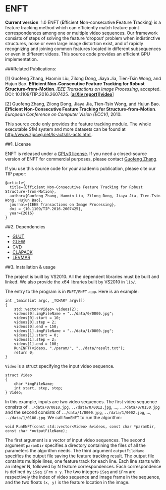 # ENFT

**Current version**: 1.0
ENFT (**E**fficient **N**on-consecutive **F**eature **T**racking) is a feature tracking method which can efficiently match feature point correspondences among one or multiple video sequences. Our framework consists of steps of solving the feature ‘dropout’ problem when indistinctive structures, noise or even large image distortion exist, and of rapidly recognizing and joining common features located in different subsequences or even in different videos. This source code provides an efficient GPU implementation.

###Related Publications:

[1] Guofeng Zhang, Haomin Liu, Zilong Dong, Jiaya Jia, Tien-Tsin Wong, and Hujun Bao. **Efficient Non-Consecutive Feature Tracking for Robust Structure-from-Motion**. *IEEE Transactions on Image Processing*, accepted. DOI: 10.1109/TIP.2016.2607425. [**[arXiv report](http://arxiv.org/abs/1510.08012)**][**[video](http://www.cad.zju.edu.cn/home/gfzhang/projects/tracking/featuretracking/ENFT-video.wmv)**]

[2] Guofeng Zhang, Zilong Dong, Jiaya Jia, Tien-Tsin Wong, and Hujun Bao. **Efficient Non-Consecutive Feature Tracking for Structure-from-Motion**. *European Conference on Computer Vision (ECCV)*, 2010.

This source code only provides the feature tracking module. The whole executable SfM system and more datasets can be found at http://www.zjucvg.net/ls-acts/ls-acts.html.

##1. License

ENFT is released under a [GPLv3 license](http://choosealicense.com/licenses/gpl-3.0/). If you need a closed-source version of ENFT for commercial purposes, please contact [Guofeng Zhang](mailto:zhangguofeng@cad.zju.edu.cn).

If you use this source code for your academic publication, please cite our TIP paper:

	@article{
	  title={Efficient Non-Consecutive Feature Tracking for Robust Structure-from-Motion},
	  author={Guofeng Zhang, Haomin Liu, Zilong Dong, Jiaya Jia, Tien-Tsin Wong, Hujun Bao},
	  journal={IEEE Transactions on Image Processing},
	  doi = {10.1109/TIP.2016.2607425},
	  year={2016}
	}
	
##2. Dependencies

* [GLUT](https://www.opengl.org/resources/libraries/glut/)
* [GLEW](http://glew.sourceforge.net/)
* [CVD](https://www.edwardrosten.com/cvd/)
* [CLAPACK](http://www.netlib.org/clapack/)
* [LEVMAR](http://www.ics.forth.gr/~lourakis/levmar/)

##3. Installation & usage

The project is built by VS2010. All the dependent libraries must be built and linked. We also provide the x64 libraries built by VS2010 in `lib/`.
	
The entry to the program is in `ENFT/ENFT.cpp`. Here is an example:

	int _tmain(int argc, _TCHAR* argv[])
	{
		std::vector<Video> videos(2);
		videos[0].imgFileName = "../data/0/0000.jpg";
		videos[0].start = 10;
		videos[0].step = 2;
		videos[0].end = 150;
		videos[1].imgFileName = "../data/1/0000.jpg";
		videos[1].start = 0;
		videos[1].step = 2;
		videos[1].end = 100;
		RunENFT(videos, "./param/", "../data/result.txt");
		return 0;
	}
	
`Video` is a struct specifying the input video sequence.

	struct Video
	{
		char *imgFileName;
		int start, step, stop;
	} Video;

In this example, inputs are two video sequences. The first video sequence consists of `../data/0/0010.jpg`, `../data/0/0012.jpg`, ..., `../data/0/0150.jpg` and the second consists of `../data/1/0000.jpg`, `../data/1/0002.jpg`, ..., `../data/1/0100.jpg`. We call `RunENFT` to run the algorithm:

	void RunENFT(const std::vector<Video> &videos, const char *paramDir, const char *outputFileName);
	
The first argument is a vector of input video sequences. The second argument `paramDir` specifies a directory containing the files of all the parameters the algorithm needs. The third argument `outputFileName` specifies the output file saving the feature tracking result. The output file containts multiple lines, one feature track for each line. Each line starts with an integer N, followed by N feature correspondences. Each correspondence is defined by `iSeq iFrm x y`. The two integers `iSeq` and `iFrm` are respectively the index of video sequence and image frame in the sequence, and the two floats `(x, y)` is the feature location in the image.
